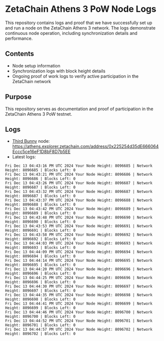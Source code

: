 # ZetaChain Athens 3 PoW Node Logs
This repository contains logs and proof that we have successfully set up and run a node on the ZetaChain Athens 3 network. The logs demonstrate continuous node operation, including synchronization details and performance.

## Contents
- Node setup information
- Synchronization logs with block height details
- Ongoing proof of work logs to verify active participation in the ZetaChain network

## Purpose
This repository serves as documentation and proof of participation in the ZetaChain Athens 3 PoW testnet.

## Logs

- [Third Bunny](https://thirdbunny.xyz/) node: https://athens.explorer.zetachain.com/address/0x225254d35dE666064Eccc5ce16eF1D8bF8D7b5EE
- Latest logs:
```
Fri Dec 13 04:43:16 PM UTC 2024 Your Node Height: 8096685 | Network Height: 8096685 | Blocks Left: 0
Fri Dec 13 04:43:21 PM UTC 2024 Your Node Height: 8096686 | Network Height: 8096686 | Blocks Left: 0
Fri Dec 13 04:43:26 PM UTC 2024 Your Node Height: 8096687 | Network Height: 8096687 | Blocks Left: 0
Fri Dec 13 04:43:32 PM UTC 2024 Your Node Height: 8096687 | Network Height: 8096687 | Blocks Left: 0
Fri Dec 13 04:43:37 PM UTC 2024 Your Node Height: 8096688 | Network Height: 8096688 | Blocks Left: 0
Fri Dec 13 04:43:42 PM UTC 2024 Your Node Height: 8096689 | Network Height: 8096689 | Blocks Left: 0
Fri Dec 13 04:43:48 PM UTC 2024 Your Node Height: 8096690 | Network Height: 8096690 | Blocks Left: 0
Fri Dec 13 04:43:53 PM UTC 2024 Your Node Height: 8096691 | Network Height: 8096691 | Blocks Left: 0
Fri Dec 13 04:43:58 PM UTC 2024 Your Node Height: 8096692 | Network Height: 8096692 | Blocks Left: 0
Fri Dec 13 04:44:03 PM UTC 2024 Your Node Height: 8096693 | Network Height: 8096693 | Blocks Left: 0
Fri Dec 13 04:44:09 PM UTC 2024 Your Node Height: 8096694 | Network Height: 8096694 | Blocks Left: 0
Fri Dec 13 04:44:14 PM UTC 2024 Your Node Height: 8096695 | Network Height: 8096695 | Blocks Left: 0
Fri Dec 13 04:44:20 PM UTC 2024 Your Node Height: 8096696 | Network Height: 8096696 | Blocks Left: 0
Fri Dec 13 04:44:25 PM UTC 2024 Your Node Height: 8096696 | Network Height: 8096696 | Blocks Left: 0
Fri Dec 13 04:44:30 PM UTC 2024 Your Node Height: 8096697 | Network Height: 8096697 | Blocks Left: 0
Fri Dec 13 04:44:35 PM UTC 2024 Your Node Height: 8096698 | Network Height: 8096698 | Blocks Left: 0
Fri Dec 13 04:44:41 PM UTC 2024 Your Node Height: 8096699 | Network Height: 8096699 | Blocks Left: 0
Fri Dec 13 04:44:46 PM UTC 2024 Your Node Height: 8096700 | Network Height: 8096700 | Blocks Left: 0
Fri Dec 13 04:44:52 PM UTC 2024 Your Node Height: 8096701 | Network Height: 8096701 | Blocks Left: 0
Fri Dec 13 04:44:57 PM UTC 2024 Your Node Height: 8096702 | Network Height: 8096702 | Blocks Left: 0
```
